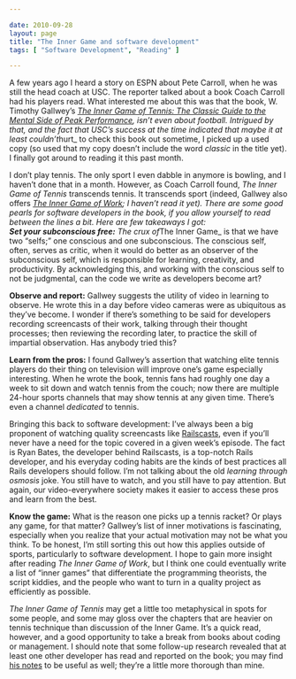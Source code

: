 ```yaml
---

date: 2010-09-28
layout: page
title: "The Inner Game and software development"
tags: [ "Software Development", "Reading" ]

---
```


A few years ago I heard a story on ESPN about Pete Carroll, when he was
still the head coach at USC. The reporter talked about a book Coach
Carroll had his players read. What interested me about this was that the
book, W. Timothy Gallwey’s *[The Inner Game of Tennis: The Classic Guide
to the Mental Side of Peak
Performance](http://www.amazon.com/Inner-Game-Tennis-Classic-Performance/dp/0679778314/_),
isn’t even about football. Intrigued by that, and the fact that USC’s
success at the time indicated that maybe it at least couldn’t*hurt\_ to
check this book out sometime, I picked up a used copy (so used that my
copy doesn’t include the word *classic* in the title yet). I finally got
around to reading it this past month.

<img src="/images/content/inner-game.jpg" alt="" class="right" />\
I don’t play tennis. The only sport I even dabble in anymore is bowling,
and I haven’t done that in a month. However, as Coach Carroll found,
*The Inner Game of Tennis* transcends tennis. It transcends sport
(indeed, Gallwey also offers *[The Inner Game of
Work](http://theinnergame.com/the-inner-game-of-work/_); I haven’t read
it yet). There are some good pearls for software developers in the book,
if you allow yourself to read between the lines a bit. Here are few
takeaways I got:
\
**Set your subconscious free:** The crux of*The Inner Game\_ is that we
have two “selfs;” one conscious and one subconscious. The conscious
self, often, serves as critic, when it would do better as an observer of
the subconscious self, which is responsible for learning, creativity,
and productivity. By acknowledging this, and working with the conscious
self to not be judgmental, can the code we write as developers become
art?

**Observe and report:** Gallwey suggests the utility of video in
learning to observe. He wrote this in a day before video cameras were as
ubiquitous as they’ve become. I wonder if there’s something to be said
for developers recording screencasts of their work, talking through
their thought processes; then reviewing the recording later, to practice
the skill of impartial observation. Has anybody tried this?

**Learn from the pros:** I found Gallwey’s assertion that watching elite
tennis players do their thing on television will improve one’s game
especially interesting. When he wrote the book, tennis fans had roughly
one day a week to sit down and watch tennis from the couch; now there
are multiple 24-hour sports channels that may show tennis at any given
time. There’s even a channel *dedicated* to tennis.

Bringing this back to software development: I’ve always been a big
proponent of watching quality screencasts like
[Railscasts](http://railscasts.com/), even if you’ll never have a need
for the topic covered in a given week’s episode. The fact is Ryan Bates,
the developer behind Railscasts, is a top-notch Rails developer, and his
everyday coding habits are the kinds of best practices all Rails
developers should follow. I’m not talking about the old *learning
through osmosis* joke. You still have to watch, and you still have to
pay attention. But again, our video-everywhere society makes it easier
to access these pros and learn from the best.

**Know the game:** What is the reason one picks up a tennis racket? Or
plays any game, for that matter? Gallwey’s list of inner motivations is
fascinating, especially when you realize that your actual motivation may
not be what you think. To be honest, I’m still sorting this out how this
applies outside of sports, particularly to software development. I hope
to gain more insight after reading *The Inner Game of Work*, but I think
one could eventually write a list of “inner games” that differentiate
the programming theorists, the script kiddies, and the people who want
to turn in a quality project as efficiently as possible.

*The Inner Game of Tennis* may get a little too metaphysical in spots
for some people, and some may gloss over the chapters that are heavier
on tennis technique than discussion of the Inner Game. It’s a quick
read, however, and a good opportunity to take a break from books about
coding or management. I should note that some follow-up research
revealed that at least one other developer has read and reported on the
book; you may find [his
notes](http://www.zacharyburt.com/2010/06/zen-skill-development-and-the-inner-game-of-tennis-this-post-is-not-about-tennis/)
to be useful as well; they’re a little more thorough than mine.
